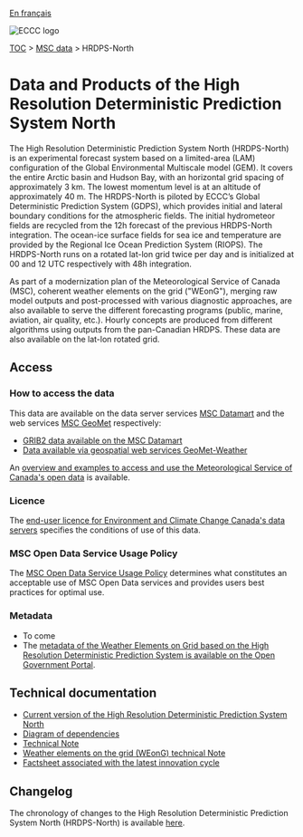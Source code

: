 [En français](readme_hrdps-north_fr.md)

![ECCC logo](../../img_eccc-logo.png)

[TOC](../../readme_en.md) > [MSC data](../readme_en.md) > HRDPS-North

# Data and Products of the High Resolution Deterministic Prediction System North

The High Resolution Deterministic Prediction System North (HRDPS-North) is an experimental forecast system based on a limited-area (LAM) configuration of the Global Environmental Multiscale model (GEM). It covers the entire Arctic basin and Hudson Bay, with an horizontal grid spacing of approximately 3 km. The lowest momentum level is at an altitude of approximately 40 m. The HRDPS-North is piloted by ECCC’s Global Deterministic Prediction System (GDPS), which provides initial and lateral boundary conditions for the atmospheric fields. The initial hydrometeor fields are recycled from the 12h forecast of the previous HRDPS-North integration. The ocean-ice surface fields for sea ice and temperature are provided by the Regional Ice Ocean Prediction System (RIOPS). The HRDPS-North runs on a rotated lat-lon grid twice per day and is initialized at 00 and 12 UTC respectively with 48h integration.

As part of a modernization plan of the Meteorological Service of Canada (MSC), coherent weather elements on the grid ("WEonG"), merging raw model outputs and post-processed with various diagnostic approaches, are also available to serve the different forecasting programs (public, marine, aviation, air quality, etc.).  Hourly concepts are produced from different algorithms using outputs from the pan-Canadian HRDPS. These data are also available on the lat-lon rotated grid. 

## Access

### How to access the data

This data are available on the data server services [MSC Datamart](../../msc-datamart/readme_en.md) and the web services [MSC GeoMet](../../msc-geomet/readme_en.md) respectively:

* [GRIB2 data available on the MSC Datamart](readme_hrdps-north-datamart_en.md) 
* [Data available via geospatial web services GeoMet-Weather](../../msc-geomet/readme_en.md)

An [overview and examples to access and use the Meteorological Service of Canada's open data](../../usage/readme_en.md) is available.

### Licence

The [end-user licence for Environment and Climate Change Canada's data servers](../../licence/readme_en.md) specifies the conditions of use of this data.

### MSC Open Data Service Usage Policy

The [MSC Open Data Service Usage Policy](../../usage-policy/readme_en.md) determines what constitutes an acceptable use of MSC Open Data services and provides users best practices for optimal use.

### Metadata

* To come
* The [metadata of the Weather Elements on Grid based on the High Resolution Deterministic Prediction System is available on the Open Government Portal](https://open.canada.ca/data/en/dataset/9eaf8b65-a734-432e-925c-7fbe8fc65670).

## Technical documentation

* [Current version of the High Resolution Deterministic Prediction System North](https://collaboration.cmc.ec.gc.ca/cmc/cmoi/product_guide/docs/tech_specifications/tech_specifications_HRDPS-NORTH_e.pdf)
* [Diagram of dependencies](https://collaboration.cmc.ec.gc.ca/cmc/cmos/public_doc/msc-data/nwep-dependency-diagrams/system_HRDPS-N_en.svg)
* [Technical Note](https://collaboration.cmc.ec.gc.ca/cmc/cmoi/product_guide/docs/tech_notes/technote_hrdps-north_e.pdf)
* [Weather elements on the grid (WEonG) technical Note](https://collaboration.cmc.ec.gc.ca/cmc/cmoi/product_guide/docs/tech_notes/technote_weong-hrdps_e.pdf)
* [Factsheet associated with the latest innovation cycle](https://collaboration.cmc.ec.gc.ca/cmc/cmoi/product_guide/docs/fact_sheets/factsheet_hrdps-north_e.pdf)


## Changelog

The chronology of changes to the High Resolution Deterministic Prediction System North (HRDPS-North) is available [here](changelog_hrdps-north_en.md).

